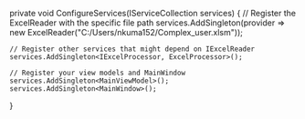 private void ConfigureServices(IServiceCollection services)
{
    // Register the ExcelReader with the specific file path
    services.AddSingleton<IExcelReader>(provider => 
        new ExcelReader("C:/Users/nkuma152/Complex_user.xlsm"));

    // Register other services that might depend on IExcelReader
    services.AddSingleton<IExcelProcessor, ExcelProcessor>();

    // Register your view models and MainWindow
    services.AddSingleton<MainViewModel>();
    services.AddSingleton<MainWindow>();
}
